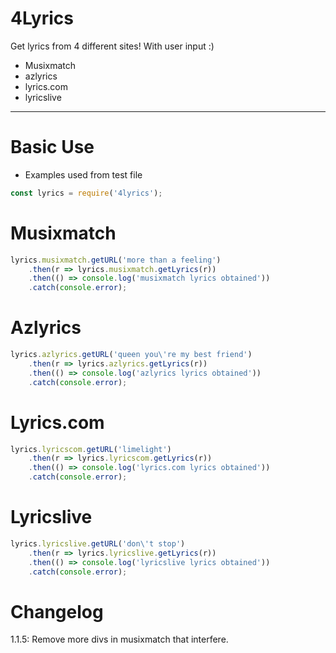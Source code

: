 # 4Lyrics
Get lyrics from 4 different sites!
With user input :)
* Musixmatch
* azlyrics
* lyrics.com
* lyricslive

***

# Basic Use
* Examples used from test file
```js
const lyrics = require('4lyrics');
```

# Musixmatch
```js
lyrics.musixmatch.getURL('more than a feeling')
    .then(r => lyrics.musixmatch.getLyrics(r))
    .then(() => console.log('musixmatch lyrics obtained'))
    .catch(console.error);
```

# Azlyrics
```js
lyrics.azlyrics.getURL('queen you\'re my best friend')
    .then(r => lyrics.azlyrics.getLyrics(r))
    .then(() => console.log('azlyrics lyrics obtained'))
    .catch(console.error);
```

# Lyrics.com
```js
lyrics.lyricscom.getURL('limelight')
    .then(r => lyrics.lyricscom.getLyrics(r))
    .then(() => console.log('lyrics.com lyrics obtained'))
    .catch(console.error);
```

# Lyricslive
```js
lyrics.lyricslive.getURL('don\'t stop')
    .then(r => lyrics.lyricslive.getLyrics(r))
    .then(() => console.log('lyricslive lyrics obtained'))
    .catch(console.error);
```

# Changelog
1.1.5: Remove more divs in musixmatch that interfere.


